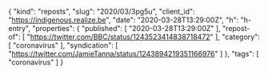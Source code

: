 {
  "kind": "reposts",
  "slug": "2020/03/3pg5u",
  "client_id": "https://indigenous.realize.be",
  "date": "2020-03-28T13:29:00Z",
  "h": "h-entry",
  "properties": {
    "published": [
      "2020-03-28T13:29:00Z"
    ],
    "repost-of": [
      "https://twitter.com/BBC/status/1243523414838718472"
    ],
    "category": [
      "coronavirus"
    ],
    "syndication": [
      "https://twitter.com/JamieTanna/status/1243894219351166976"
    ]
  },
  "tags": [
    "coronavirus"
  ]
}
